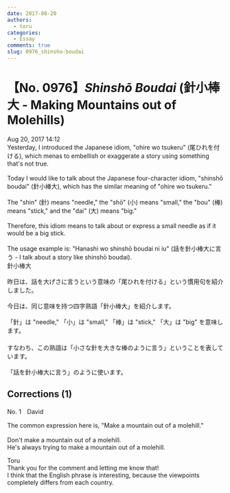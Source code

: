 ```yaml
---
date: 2017-08-20
authors:
  - toru
categories:
  - Essay
comments: true
slug: 0976_shinsho-boudai
---
```


# 【No. 0976】<strong><em>Shinshō Boudai</strong></em> (針小棒大 - Making Mountains out of Molehills)
<div class="date">Aug 20, 2017 14:12</div>
<div id="post"><div id="body_show_ori">
Yesterday, I introduced the Japanese idiom, "ohire wo tsukeru" (尾ひれを付ける), which menas to embellish or exaggerate a story using something that's not true.<br/><br/>Today I would like to talk about the Japanese four-character idiom, "shinshō boudai" (針小棒大), which has the similar meaning of "ohire wo tsukeru."<br/><br/>The "shin" (針) means "needle," the "shō" (小) means "small," the "bou" (棒) means "stick," and the "dai" (大) means "big."<br/><br/>Therefore, this idiom means to talk about or express a small needle as if it would be a big stick.<br/><br/>The usage example is: "Hanashi wo shinshō boudai ni iu" (話を針小棒大に言う - I talk about a story like shinshō boudai).
</div></div>

<!-- more -->

<div id="post_ja"><div id="body_show_mo">
針小棒大<br/><br/>昨日は、話を大げさに言うという意味の「尾ひれを付ける」という慣用句を紹介しました。<br/><br/>今日は、同じ意味を持つ四字熟語「針小棒大」を紹介します。<br/><br/>「針」は "needle," 「小」は "small," 「棒」は "stick," 「大」は "big" を意味します。<br/>　<br/>すなわち、この熟語は「小さな針を大きな棒のように言う」ということを表しています。<br/><br/>「話を針小棒大に言う」のように使います。
</div></div>

## Corrections (1)
<div id="block"><div class="first_name"> No. 1　<span class="just_name">David</span></div><div id="block2">
<p class="comment_small">
 The common expression here is, "Make a mountain out of a molehill."
 <br/>
 <br/>
 Don't make a mountain out of a molehill.
 <br/>
 He's always trying to make a mountain out of a molehill.
</p>

</div><div class="name"><span class="just_name">Toru</span><br>
Thank you for the comment and letting me know that!<br/>I think that the English phrase is interesting, because the viewpoints completely differs from each country.
</div>
</div>
